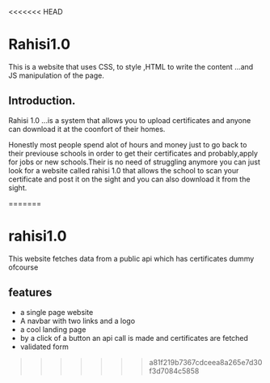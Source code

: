 <<<<<<< HEAD
# Rahisi1.0
This is a website that uses CSS, to style ,HTML to write the content ...and JS manipulation of the page.
## Introduction.
Rahisi 1.0 ...is a system that allows you to upload certificates and anyone can download it at the coonfort of their homes.

Honestly most people spend alot of hours and money just to go back to their previouse schools in order to get their certificates and probably,apply for jobs or new schools.Their is no need of struggling anymore you can just look for a website called rahisi 1.0 that allows the school to scan your certificate and post it on the sight and you can also download it from the sight.

=======
# rahisi1.0

This website fetches data from a public api which has certificates dummy ofcourse
<br />
## features
- a single page website
- A navbar with two links and a logo
- a cool landing page 
- by a click of a button an api call is made and certificates are fetched
- validated form
>>>>>>> a81f219b7367cdceea8a265e7d30f3d7084c5858

